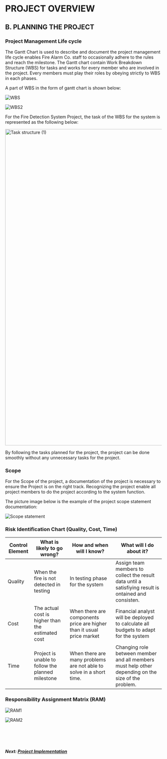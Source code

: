 # PROJECT OVERVIEW
## B. PLANNING THE PROJECT

### Project Management Life cycle

The Gantt Chart is used to describe and document the project management life cycle enables Fire Alarm Co. staff to occasionally adhere to the rules and reach the milestone. The Gantt chart contain Work Breakdown Structure (WBS) for tasks and works for every member who are involved in the project. Every members must play their roles by obeying strictly to WBS in each phases.

A part of WBS in the form of gantt chart is shown below:


![WBS](https://user-images.githubusercontent.com/85623457/211947570-4f876dd4-8e8b-493c-be79-40189a7cadff.png)


![WBS2](https://user-images.githubusercontent.com/85623457/211947579-8446b8fb-074d-42a0-b3e7-589bb44430a3.png)





For the Fire Detection System Project, the task of the WBS for the system is represented as the following below:



<img width="1019" alt="Task structure (1)" src="https://user-images.githubusercontent.com/85623457/211869812-41f4d034-4108-49f0-8a47-d1f23676faa5.png">

By following the tasks planned for the project, the project can be done smoothly without any unnecessary tasks for the project.


### Scope

For the Scope of the project, a documentation of the project is necessary to ensure the Project is on the right track. Recognizing the project enable all project members to do the project according to the system function.

The picture image below is the example of the project scope statement documentation:



![Scope statement](https://user-images.githubusercontent.com/85623457/211872118-7ea629e2-52d6-4b67-a8da-cbb51e4aebaf.png)


### Risk Identification Chart (Quality, Cost, Time)

| Control Element | What is likely to go wrong? | How and when will I know? | What will I do about it? |
|-----|----|-------|-----|
|Quality <br> | When the fire is not detected in testing   |In testing phase for the system|Assign team members to collect the result data until a satisfiying result is ontained and consisten.|
|Cost | The actual cost is higher than the estimated cost | When there are components price are higher than it usual price market| Financial analyst will be deployed to calculate all budgets to adapt for the system
|Time | Project is unable to follow the planned milestone  |When there are many problems are not able to solve in a short time.| Changing role between member and all members must help other depending on the size of the problem.|


### Responsibility Assignment Matrix (RAM)

![RAM1](https://user-images.githubusercontent.com/85623457/211955731-6d4d8896-0def-407d-8350-a920d0990895.png)

![RAM2](https://user-images.githubusercontent.com/85623457/211955754-247927ab-203e-4019-9f07-2d28ef787017.png)

























<br><br><br>
##### Next: [Project Implementation](C-PROJECT_IMPLEMENTATION.md)
